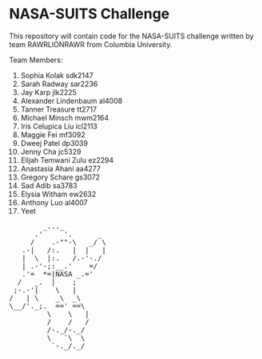 # NASA-SUITS Challenge

This repository will contain code for the NASA-SUITS challenge
written by team RAWRLIONRAWR from Columbia University.

Team Members:
1. Sophia Kolak sdk2147
2. Sarah Radway sar2236
3. Jay Karp jlk2225
4. Alexander Lindenbaum al4008
5. Tanner Treasure tt2717
6. Michael Minsch mwm2164
7. Iris Celupica Liu icl2113
8. Maggie Fei mf3092
9. Dweej Patel dp3039
10. Jenny Cha jc5329
11. Elijah Temwani Zulu ez2294
12. Anastasia Ahani aa4277
13. Gregory Schare gs3072
14. Sad Adib sa3783
15. Elysia Witham ew2632
16. Anthony Luo al4007
17. Yeet

<pre>
        _..._
      .'     '.      _
     /    .-""-\   _/ \
   .-|   /:.   |  |   |
   |  \  |:.   /.-'-./
   | .-'-;:__.'    =/
   .'=  *=|NASA _.='
  /   _.  |    ;
 ;-.-'|    \   |
/   | \    _\  _\
\__/'._;.  ==' ==\
         \    \   |
         /    /   /
         /-._/-._/
         \   `\  \
          `-._/._/

</pre>
